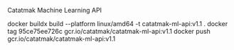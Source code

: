 Catatmak Machine Learning API

docker buildx build --platform linux/amd64 -t catatmak-ml-api:v1.1 .
docker tag 95ce75ee726c gcr.io/catatmak/catatmak-ml-api:v1.1
docker push gcr.io/catatmak/catatmak-ml-api:v1.1